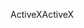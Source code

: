 <span data-ttu-id="fb8e7-101">ActiveX</span><span class="sxs-lookup"><span data-stu-id="fb8e7-101">ActiveX</span></span>